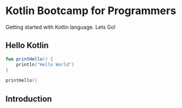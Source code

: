 # Kotlin Bootcamp for Programmers
Getting started with Kotlin language. Lets Go!
## Hello Kotlin
```kotlin
fun printHello() {
    println("Hello World")
}

printHello()
```
## Introduction
